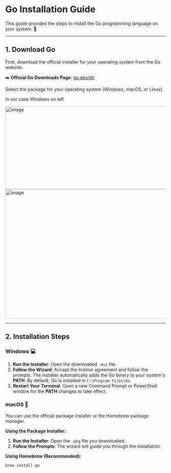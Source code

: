 # Go Installation Guide

This guide provides the steps to install the Go programming language on your system. 🚀

---

## 1. Download Go

First, download the official installer for your operating system from the Go website.

➡️ **Official Go Downloads Page**: [go.dev/dl/](https://go.dev/dl/)

Select the package for your operating system (Windows, macOS, or Linux).

In our case Windows on left

<img width="1242" height="261" alt="image" src="https://github.com/user-attachments/assets/75026e61-c09e-40e4-a23c-6ec33729ef6e" />

<img width="1237" height="407" alt="image" src="https://github.com/user-attachments/assets/644bf037-81a6-40b9-9755-ae9f48a8c1a0" />



---

## 2. Installation Steps

### Windows 💻

1.  **Run the Installer**: Open the downloaded `.msi` file.
2.  **Follow the Wizard**: Accept the license agreement and follow the prompts. The installer automatically adds the Go binary to your system's **PATH**. By default, Go is installed in `C:\Program Files\Go`.
3.  **Restart Your Terminal**: Open a new Command Prompt or PowerShell window for the **PATH** changes to take effect.

### macOS 🍎

You can use the official package installer or the Homebrew package manager.

**Using the Package Installer:**
1.  **Run the Installer**: Open the `.pkg` file you downloaded.
2.  **Follow the Prompts**: The wizard will guide you through the installation.

**Using Homebrew (Recommended):**
```bash
brew install go
